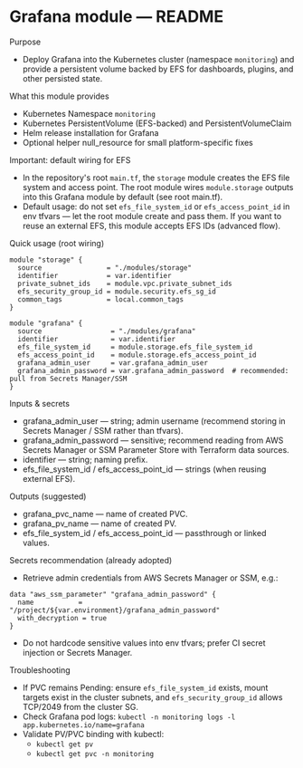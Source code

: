 # Grafana module — README

Purpose
- Deploy Grafana into the Kubernetes cluster (namespace `monitoring`) and provide a persistent volume backed by EFS for dashboards, plugins, and other persisted state.

What this module provides
- Kubernetes Namespace `monitoring`
- Kubernetes PersistentVolume (EFS-backed) and PersistentVolumeClaim
- Helm release installation for Grafana
- Optional helper null_resource for small platform-specific fixes

Important: default wiring for EFS
- In the repository's root `main.tf`, the `storage` module creates the EFS file system and access point. The root module wires `module.storage` outputs into this Grafana module by default (see root main.tf).
- Default usage: do not set `efs_file_system_id` or `efs_access_point_id` in env tfvars — let the root module create and pass them. If you want to reuse an external EFS, this module accepts EFS IDs (advanced flow).

Quick usage (root wiring)
```hcl
module "storage" {
  source                = "./modules/storage"
  identifier            = var.identifier
  private_subnet_ids    = module.vpc.private_subnet_ids
  efs_security_group_id = module.security.efs_sg_id
  common_tags           = local.common_tags
}

module "grafana" {
  source                 = "./modules/grafana"
  identifier             = var.identifier
  efs_file_system_id     = module.storage.efs_file_system_id
  efs_access_point_id    = module.storage.efs_access_point_id
  grafana_admin_user     = var.grafana_admin_user
  grafana_admin_password = var.grafana_admin_password  # recommended: pull from Secrets Manager/SSM
}
```

Inputs & secrets
- grafana_admin_user — string; admin username (recommend storing in Secrets Manager / SSM rather than tfvars).
- grafana_admin_password — sensitive; recommend reading from AWS Secrets Manager or SSM Parameter Store with Terraform data sources.
- identifier — string; naming prefix.
- efs_file_system_id / efs_access_point_id — strings (when reusing external EFS).

Outputs (suggested)
- grafana_pvc_name — name of created PVC.
- grafana_pv_name — name of created PV.
- efs_file_system_id / efs_access_point_id — passthrough or linked values.

Secrets recommendation (already adopted)
- Retrieve admin credentials from AWS Secrets Manager or SSM, e.g.:
```hcl
data "aws_ssm_parameter" "grafana_admin_password" {
  name           = "/project/${var.environment}/grafana_admin_password"
  with_decryption = true
}
```
- Do not hardcode sensitive values into env tfvars; prefer CI secret injection or Secrets Manager.

Troubleshooting
- If PVC remains Pending: ensure `efs_file_system_id` exists, mount targets exist in the cluster subnets, and `efs_security_group_id` allows TCP/2049 from the cluster SG.
- Check Grafana pod logs: `kubectl -n monitoring logs -l app.kubernetes.io/name=grafana`
- Validate PV/PVC binding with kubectl:
  - `kubectl get pv`
  - `kubectl get pvc -n monitoring`
